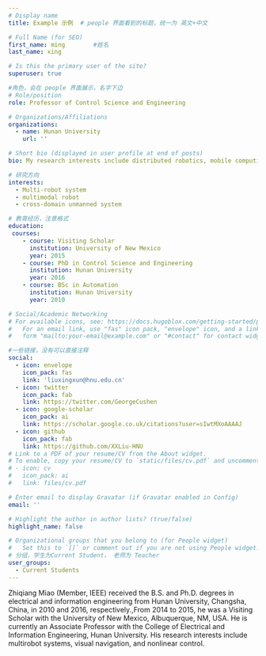 ```yaml
---
# Display name
title: Example 示例  # people 界面看到的标题，统一为 英文+中文

# Full Name (for SEO)
first_name: ming        #姓名
last_name: xing

# Is this the primary user of the site?
superuser: true

#角色，会在 people 界面展示，名字下边
# Role/position
role: Professor of Control Science and Engineering  

# Organizations/Affiliations
organizations:
  - name: Hunan University
    url: ''

# Short bio (displayed in user profile at end of posts)
bio: My research interests include distributed robotics, mobile computing and programmable matter.

# 研究方向
interests:  
  - Multi-robot system
  - multimodal robot
  - cross-domain unmanned system

# 教育经历，注意格式
education: 
 courses:
    - course: Visiting Scholar
      institution: University of New Mexico
      year: 2015
    - course: PhD in Control Science and Engineering
      institution: Hunan University
      year: 2016
    - course: BSc in Automation
      institution: Hunan University
      year: 2010

# Social/Academic Networking
# For available icons, see: https://docs.hugoblox.com/getting-started/page-builder/#icons
#   For an email link, use "fas" icon pack, "envelope" icon, and a link in the
#   form "mailto:your-email@example.com" or "#contact" for contact widget.

#一些链接，没有可以直接注释
social:
  - icon: envelope
    icon_pack: fas
    link: 'liuxingxun@hnu.edu.cn'
  - icon: twitter
    icon_pack: fab
    link: https://twitter.com/GeorgeCushen
  - icon: google-scholar
    icon_pack: ai
    link: https://scholar.google.co.uk/citations?user=sIwtMXoAAAAJ
  - icon: github
    icon_pack: fab
    link: https://github.com/XXLiu-HNU
# Link to a PDF of your resume/CV from the About widget.
# To enable, copy your resume/CV to `static/files/cv.pdf` and uncomment the lines below.
# - icon: cv
#   icon_pack: ai
#   link: files/cv.pdf

# Enter email to display Gravatar (if Gravatar enabled in Config)
email: ''

# Highlight the author in author lists? (true/false)
highlight_name: false

# Organizational groups that you belong to (for People widget)
#   Set this to `[]` or comment out if you are not using People widget.
# 分组，学生为Current Student， 老师为 Teacher
user_groups:
  - Current Students
---
```


Zhiqiang Miao (Member, IEEE) received the B.S. and Ph.D. degrees in electrical and information engineering from Hunan University, Changsha, China, in 2010 and 2016, respectively.,From 2014 to 2015, he was a Visiting Scholar with the University of New Mexico, Albuquerque, NM, USA. He is currently an Associate Professor with the College of Electrical and Information Engineering, Hunan University. His research interests include multirobot systems, visual navigation, and nonlinear control.